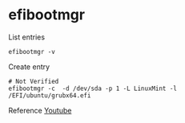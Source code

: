 # efibootmgr

List entries
```
efibootmgr -v
```

Create entry 
```
# Not Verified
efibootmgr -c  -d /dev/sda -p 1 -L LinuxMint -l /EFI/ubuntu/grubx64.efi
```

Reference 
[Youtube](https://youtu.be/MN-Q5h2Iv8A)
